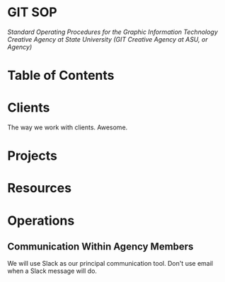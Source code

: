 # GIT SOP

_Standard Operating Procedures for the Graphic Information Technology Creative Agency at State University (GIT Creative Agency at ASU, or Agency)_

# Table of Contents

# Clients

The way we work with clients. Awesome.

# Projects

# Resources

# Operations

## Communication Within Agency Members

We will use Slack as our principal communication tool. Don't use email when a Slack message will do.
